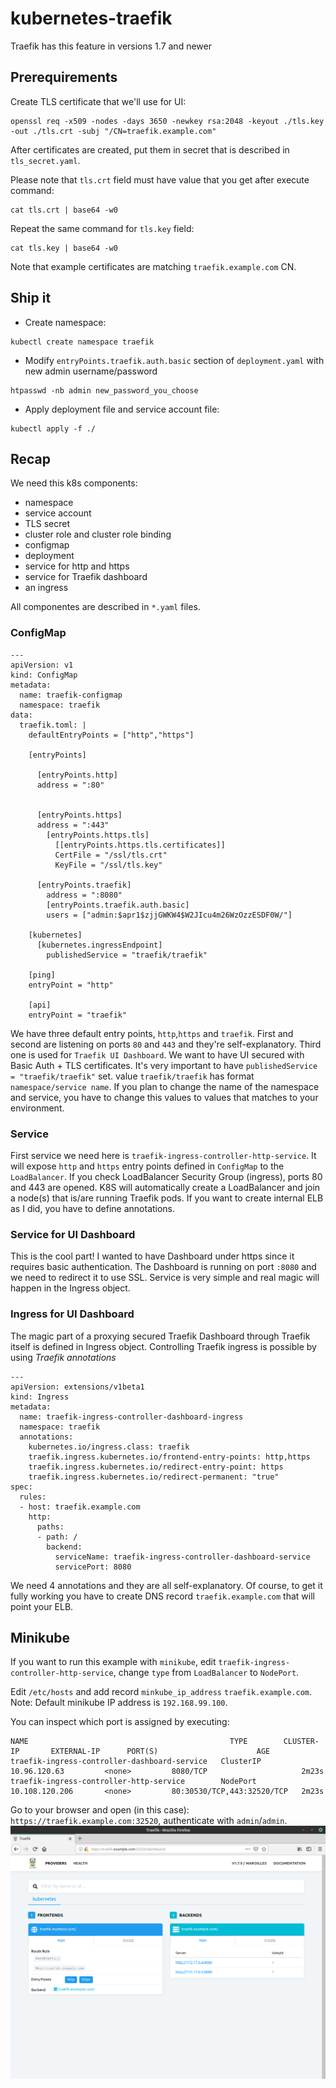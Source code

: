 # kubernetes-traefik
Traefik has this feature in versions 1.7 and newer

## Prerequirements

Create TLS certificate that we'll use for UI:
```
openssl req -x509 -nodes -days 3650 -newkey rsa:2048 -keyout ./tls.key -out ./tls.crt -subj "/CN=traefik.example.com"
```

After certificates are created, put them in secret that is described in `tls_secret.yaml`.

Please note that `tls.crt` field must have value that you get after execute command:
```
cat tls.crt | base64 -w0
```
Repeat the same command for `tls.key` field:
```
cat tls.key | base64 -w0
```
Note that example certificates are matching `traefik.example.com` CN.

## Ship it

- Create namespace:
```
kubectl create namespace traefik
```

- Modify `entryPoints.traefik.auth.basic` section of `deployment.yaml` with new admin username/password
```
htpasswd -nb admin new_password_you_choose
```

- Apply deployment file and service account file:
```
kubectl apply -f ./
```


## Recap

We need this k8s components:
- namespace
- service account
- TLS secret
- cluster role and cluster role binding
- configmap
- deployment
- service for http and https
- service for Traefik dashboard
- an ingress

All componentes are described in `*.yaml` files.

### ConfigMap

```
---
apiVersion: v1
kind: ConfigMap
metadata:
  name: traefik-configmap
  namespace: traefik
data:
  traefik.toml: |
    defaultEntryPoints = ["http","https"]

    [entryPoints]

      [entryPoints.http]
      address = ":80"


      [entryPoints.https]
      address = ":443"
        [entryPoints.https.tls]
          [[entryPoints.https.tls.certificates]]
          CertFile = "/ssl/tls.crt"
          KeyFile = "/ssl/tls.key"

      [entryPoints.traefik]
        address = ":8080"
        [entryPoints.traefik.auth.basic]
        users = ["admin:$apr1$zjjGWKW4$W2JIcu4m26WzOzzESDF0W/"]

    [kubernetes]
      [kubernetes.ingressEndpoint]
        publishedService = "traefik/traefik"

    [ping]
    entryPoint = "http"

    [api]
    entryPoint = "traefik"
```
We have three default entry points, `http`,`https` and `traefik`. First and second are listening on ports `80` and `443` and they're self-explanatory. Third one is used for `Traefik UI Dashboard`. We want to have UI secured with Basic Auth + TLS certificates.
It's very important to have `publishedService = "traefik/traefik"` set. value `traefik/traefik` has format `namespace/service name`. If you plan to change the name of the namespace and service, you have to change this values to values that matches to your environment.

### Service
First service we need here is `traefik-ingress-controller-http-service`. It will expose `http` and `https` entry points defined in `ConfigMap` to the `LoadBalancer`. If you check LoadBalancer Security Group (ingress), ports 80 and 443 are opened. K8S will automatically create a LoadBalancer and join a node(s) that is/are running Traefik pods. If you want to create internal ELB as I did, you have to define annotations.

### Service for UI Dashboard
This is the cool part! I wanted to have Dashboard under https since it requires basic authentication. The Dashboard is running on port `:8080` and we need to redirect it to use SSL. Service is very simple and real magic will happen in the Ingress object.

### Ingress for UI Dashboard
The magic part of a proxying secured Traefik Dashboard through Traefik itself is defined in Ingress object. Controlling Traefik ingress is possible by using *Traefik annotations*

```
---
apiVersion: extensions/v1beta1
kind: Ingress
metadata:
  name: traefik-ingress-controller-dashboard-ingress
  namespace: traefik
  annotations:
    kubernetes.io/ingress.class: traefik
    traefik.ingress.kubernetes.io/frontend-entry-points: http,https
    traefik.ingress.kubernetes.io/redirect-entry-point: https
    traefik.ingress.kubernetes.io/redirect-permanent: "true"
spec:
  rules:
  - host: traefik.example.com
    http:
      paths:
      - path: /
        backend:
          serviceName: traefik-ingress-controller-dashboard-service
          servicePort: 8080
```

We need 4 annotations and they are all self-explanatory. Of course, to get it fully working you have to create DNS record `traefik.example.com` that will point your ELB.


## Minikube

If you want to run this example with `minikube`, edit `traefik-ingress-controller-http-service`, change `type` from `LoadBalancer` to `NodePort`.

Edit `/etc/hosts` and add record `minkube_ip_address` `traefik.example.com`.
Note: Default minikube IP address is `192.168.99.100`.


You can inspect which port is assigned by executing:

```$ kubectl get svc -n traefik
NAME                                             TYPE        CLUSTER-IP       EXTERNAL-IP      PORT(S)                      AGE
traefik-ingress-controller-dashboard-service   ClusterIP   10.96.120.63         <none>         8080/TCP                     2m23s
traefik-ingress-controller-http-service        NodePort    10.108.120.206       <none>         80:30530/TCP,443:32520/TCP   2m23s
```

Go to your browser and open (in this case): `https://traefik.example.com:32520`, authenticate with `admin`/`admin`.
![Traefik UI](png/traefik_ui.png)
